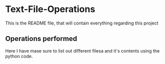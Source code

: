 # Text-File-Operations

This is the README file, that will contain everything regarding this project

## Operations performed

Here I have mase sure to list out different filesa and it's contents using the python code.
